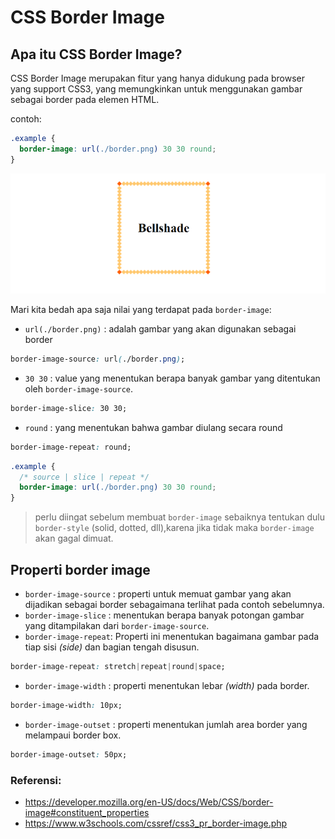# CSS Border Image

## Apa itu CSS Border Image?

CSS Border Image merupakan fitur yang hanya didukung pada browser yang support CSS3, yang memungkinkan untuk menggunakan gambar sebagai border pada elemen HTML.

contoh:

```css
.example {
  border-image: url(./border.png) 30 30 round;
}
```

![contoh border image](contoh.png)

Mari kita bedah apa saja nilai yang terdapat pada `border-image`:

- `url(./border.png)` : adalah gambar yang akan digunakan sebagai border

```css
border-image-source: url(./border.png);
```

- `30 30` : value yang menentukan berapa banyak gambar yang ditentukan oleh `border-image-source`.

```css
border-image-slice: 30 30;
```

- `round` : yang menentukan bahwa gambar diulang secara round

```css
border-image-repeat: round;
```

```css
.example {
  /* source | slice | repeat */
  border-image: url(./border.png) 30 30 round;
}
```

> perlu diingat sebelum membuat `border-image` sebaiknya tentukan dulu `border-style` (solid, dotted, dll),karena jika tidak maka `border-image` akan gagal dimuat.

## Properti border image

- `border-image-source` : properti untuk memuat gambar yang akan dijadikan sebagai border sebagaimana terlihat pada contoh sebelumnya.
- `border-image-slice` : menentukan berapa banyak potongan gambar yang ditampilakan dari `border-image-source`.
- `border-image-repeat`: Properti ini menentukan bagaimana gambar pada tiap sisi _(side)_ dan bagian tengah disusun.

```css
border-image-repeat: stretch|repeat|round|space;
```

- `border-image-width` : properti menentukan lebar _(width)_ pada border.

```css
border-image-width: 10px;
```

- `border-image-outset` : properti menentukan jumlah area border yang melampaui border box.

```css
border-image-outset: 50px;
```

### Referensi:

- https://developer.mozilla.org/en-US/docs/Web/CSS/border-image#constituent_properties
- https://www.w3schools.com/cssref/css3_pr_border-image.php
